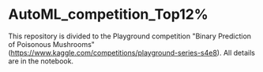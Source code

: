 # AutoML_competition_Top12%
This repository is divided to the Playground competition "Binary Prediction of Poisonous Mushrooms"(https://www.kaggle.com/competitions/playground-series-s4e8). All details are in the notebook.
